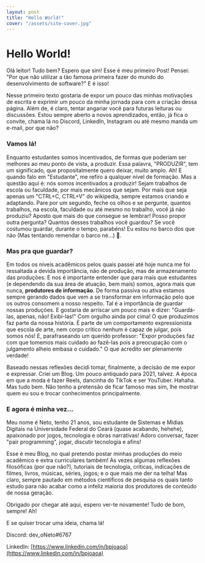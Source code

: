 ```yaml
---
layout: post
title: "Hello World!"
cover: "/assets/site-cover.jpg"
---
```


# Hello World!

Olá leitor! Tudo bem? Espero que sim! Esse é meu primeiro Post! Pensei: "Por que não utilizar a tão famosa primeira fazer do mundo do desenvolvimento de software?" E é isso! 

Nesse primeiro texto gostaria de expor um pouco das minhas motivações de escrita e exprimir um pouco da minha jornada para com a criação dessa página. Além de, é claro, tentar angariar você para futuras leituras ou discussões. Estou sempre aberto a novos aprendizados, então, já fica o convite, chama lá no Discord, LinkedIn, Instagram ou até mesmo manda um e-mail, por que não?

### Vamos lá!

Enquanto estudantes somos incentivados, de formas que poderiam ser melhores ao meu ponto de vista, a produzir. Essa palavra, "PRODUZIR", tem um significado, que propositalmente quero deixar, muito amplo. Ah! E quando falo em "Estudante", me refiro a qualquer nível de formação. Mas a questão aqui é: nós somos incentivados a produzir! Sejam trabalhos de escola ou faculdade, por mais mecânicos que sejam. Por mais que seja apenas um "CTRL+C, CTRL+V" do wikipedia, sempre estamos criando e adaptando. Pare por um segundo, feche os olhos e se pergunte, quantos trabalhos, na escola, faculdade ou até mesmo no trabalho, você já não produziu? Aposto que mais do que consegue se lembrar! Posso propor outra pergunta? Quantos desses trabalhos você guardou? Se você costumou guardar, durante o tempo, parabéns! Eu estou no barco dos que não  (Mas tentando remendar o barco né...) 🤪. 

### Mas pra que guardar?

Em todos os níveis acadêmicos pelos quais passei até hoje nunca me foi ressaltada a devida importância, não de produção, mas de armazenamento das produções. E nos é importante entender que para mais que estudantes (e dependendo da sua área de atuação, bem mais) somos, agora mais que nunca, **produtores de informação**. De forma passiva ou ativa estamos sempre gerando dados que vem a se transformar em informação pelo que os outros consomem a nosso respeito. Tal é a importância de guardar nossas produções. E gostaria de arriscar um pouco mais e dizer: "Guardá-las, apenas, não! Exibi-las!" Com orgulho ainda por cima! O que produzimos faz parte da nossa história. É parte de um comportamento expressionista que escola de arte, nem corpo crítico nenhum é capaz de julgar, pois somos nós! E, parafraseando um querido professor: "Expor produções faz com que tomemos mais cuidado ao fazê-las pois a preocupação com o julgamento alheio embasa o cuidado." O que acredito ser plenamente verdade!

Baseado nessas reflexões decidi tomar, finalmente, a decisão de me expor e expressar. Criei um Blog. Um pouco antiquado para 2021, talvez. A época em que a moda é fazer Reels, dancinha do TikTok e ser YouTuber. Hahaha. Mas tudo bem. Não tenho a pretensão de ficar famoso mas sim, lhe mostrar quem eu sou e trocar conhecimentos principalmente.

### E agora é minha vez...

Meu nome é Neto, tenho 21 anos, sou estudante de Sistemas e Mídias Digitais na Universidade Federal do Ceará (quase acabando, hehehe), apaixonado por jogos, tecnologia e obras narrativas! Adoro conversar, fazer "pair programming", jogar, discutir tecnologia e afins! 

Esse é meu Blog, no qual pretendo postar minhas produções do meio acadêmico e extra curriculares também! As vezes algumas reflexões filosóficas (por que não?), tutoriais de tecnologia, críticas, indicações de filmes, livros, músicas, séries, jogos; e o que mais me der na telha! Mas claro, sempre pautado em métodos científicos de pesquisa os quais tanto estudo para não acabar como a infeliz maioria dos produtores de conteúdo de nossa geração.

Obrigado por chegar até aqui, espero ver-te novamente! Tudo de bom, sempre! Ah!

E se quiser trocar uma ideia, chama lá!

Discord: dev_oNeto#6767

LinkedIn: [https://www.linkedin.com/in/bpjoaoa](https://www.linkedin.com/in/bpjoaoa)
